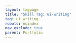 ```yaml
---
layout: tagpage
title: "Skill Tag: ui-writing"
tag: ui-writing
robots: noindex
nav_exclude: true
parent: Portfolio
---
```

